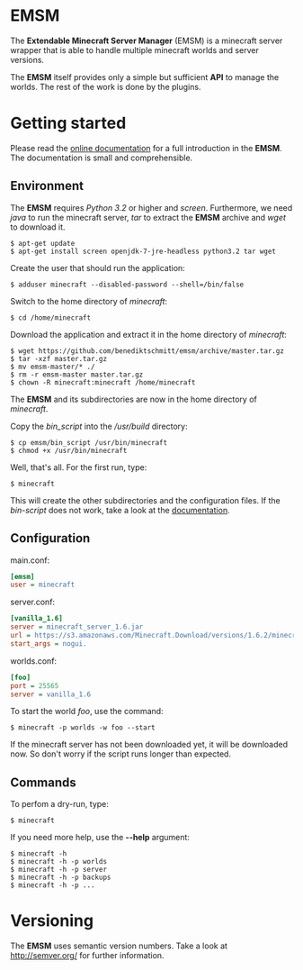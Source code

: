 # EMSM

The **Extendable Minecraft Server Manager** (EMSM) is a minecraft server wrapper that is able to handle multiple minecraft worlds and server versions.

The **EMSM** itself provides only a simple but sufficient **API** to manage the worlds. The rest of the work is done by the plugins.


# Getting started

Please read the [online documentation](http://emsm.benediktschmitt.de) for a full introduction in the **EMSM**. The documentation is small and comprehensible.


## Environment

The **EMSM** requires *Python 3.2* or higher and *screen*. Furthermore, we need *java* to run the minecraft server, *tar* to extract the **EMSM** archive and *wget* to download it.

	$ apt-get update 
	$ apt-get install screen openjdk-7-jre-headless python3.2 tar wget

Create the user that should run the application:

	$ adduser minecraft --disabled-password --shell=/bin/false
      
Switch to the home directory of *minecraft*:

   	$ cd /home/minecraft
   
Download the application and extract it in the home directory of *minecraft*:

	$ wget https://github.com/benediktschmitt/emsm/archive/master.tar.gz
	$ tar -xzf master.tar.gz
	$ mv emsm-master/* ./
	$ rm -r emsm-master master.tar.gz
	$ chown -R minecraft:minecraft /home/minecraft
      
The **EMSM** and its subdirectories are now in the home directory of *minecraft*.

Copy the *bin_script* into the */usr/build* directory:
   
	$ cp emsm/bin_script /usr/bin/minecraft
	$ chmod +x /usr/bin/minecraft

Well, that's all. For the first run, type:

	$ minecraft

This will create the other subdirectories and the configuration files. If the *bin-script* does not work, take a look at the [documentation](http://emsm.benediktschmitt.de/how_to/index.html).


## Configuration

main.conf:
```ini
[emsm]
user = minecraft
```

server.conf:
```ini
[vanilla_1.6]
server = minecraft_server_1.6.jar
url = https://s3.amazonaws.com/Minecraft.Download/versions/1.6.2/minecraft_server.1.6.2.exe
start_args = nogui.
```

worlds.conf:
```ini
[foo]
port = 25565
server = vanilla_1.6
```   

To start the world *foo*, use the command:
	
	$ minecraft -p worlds -w foo --start

If the minecraft server has not been downloaded yet, it will be downloaded now. So don't worry if the script runs longer than expected.

   
## Commands

To perfom a dry-run, type:

	$ minecraft
   
If you need more help, use the **--help** argument:

	$ minecraft -h
	$ minecraft -h -p worlds
	$ minecraft -h -p server
	$ minecraft -h -p backups
	$ minecraft -h -p ...
  
  
# Versioning

The **EMSM** uses semantic version numbers. Take a look at http://semver.org/ for further information.
